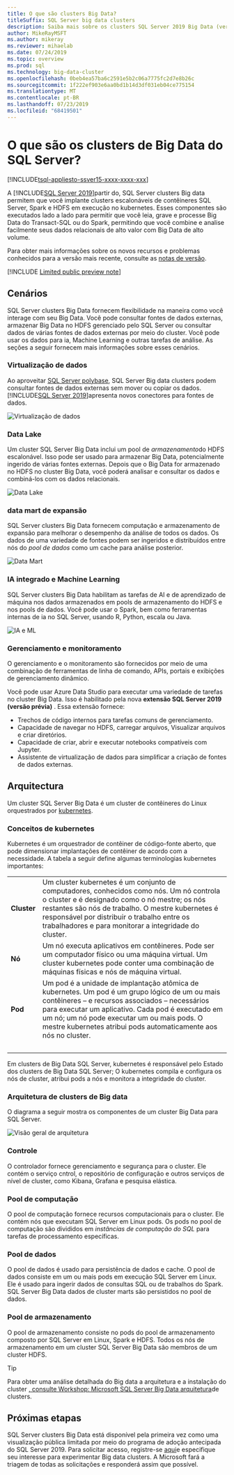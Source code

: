 ```yaml
---
title: O que são clusters Big Data?
titleSuffix: SQL Server big data clusters
description: Saiba mais sobre os clusters SQL Server 2019 Big Data (versão prévia) que são executados no kubernetes e fornecem opções de expansão para dados relacionais e de HDFS.
author: MikeRayMSFT
ms.author: mikeray
ms.reviewer: mihaelab
ms.date: 07/24/2019
ms.topic: overview
ms.prod: sql
ms.technology: big-data-cluster
ms.openlocfilehash: 0beb4ea57ba6c2591e5b2c06a7775fc2d7e8b26c
ms.sourcegitcommit: 1f222ef903e6aa0bd1b14d3df031eb04ce775154
ms.translationtype: MT
ms.contentlocale: pt-BR
ms.lasthandoff: 07/23/2019
ms.locfileid: "68419501"
---
```

# <a name="what-are-sql-server-big-data-clusters"></a>O que são os clusters de Big Data do SQL Server?

[!INCLUDE[tsql-appliesto-ssver15-xxxx-xxxx-xxx](../includes/tsql-appliesto-ssver15-xxxx-xxxx-xxx.md)]

A [!INCLUDE[SQL Server 2019](../includes/sssqlv15-md.md)]partir do, SQL Server clusters Big data permitem que você implante clusters escalonáveis de contêineres SQL Server, Spark e HDFS em execução no kubernetes. Esses componentes são executados lado a lado para permitir que você leia, grave e processe Big Data do Transact-SQL ou do Spark, permitindo que você combine e analise facilmente seus dados relacionais de alto valor com Big Data de alto volume.

Para obter mais informações sobre os novos recursos e problemas conhecidos para a versão mais recente, consulte as [notas de versão](release-notes-big-data-cluster.md).

[!INCLUDE [Limited public preview note](../includes/big-data-cluster-preview-note.md)]

## <a name="scenarios"></a>Cenários

SQL Server clusters Big Data fornecem flexibilidade na maneira como você interage com seu Big Data. Você pode consultar fontes de dados externas, armazenar Big Data no HDFS gerenciado pelo SQL Server ou consultar dados de várias fontes de dados externas por meio do cluster. Você pode usar os dados para ia, Machine Learning e outras tarefas de análise. As seções a seguir fornecem mais informações sobre esses cenários.

### <a name="data-virtualization"></a>Virtualização de dados

Ao aproveitar [SQL Server polybase](../relational-databases/polybase/polybase-guide.md), SQL Server Big data clusters podem consultar fontes de dados externas sem mover ou copiar os dados. [!INCLUDE[SQL Server 2019](../includes/sssqlv15-md.md)]apresenta novos conectores para fontes de dados.

![Virtualização de dados](media/big-data-cluster-overview/data-virtualization.png)

### <a name="data-lake"></a>Data Lake

Um cluster SQL Server Big Data inclui um pool de *armazenamento*do HDFS escalonável. Isso pode ser usado para armazenar Big Data, potencialmente ingerido de várias fontes externas. Depois que o Big Data for armazenado no HDFS no cluster Big Data, você poderá analisar e consultar os dados e combiná-los com os dados relacionais.

![Data Lake](media/big-data-cluster-overview/data-lake.png)

### <a name="scale-out-data-mart"></a>data mart de expansão

SQL Server clusters Big Data fornecem computação e armazenamento de expansão para melhorar o desempenho da análise de todos os dados. Os dados de uma variedade de fontes podem ser ingeridos e distribuídos entre nós do *pool de dados* como um cache para análise posterior.

![Data Mart](media/big-data-cluster-overview/data-mart.png)

### <a name="integrated-ai-and-machine-learning"></a>IA integrado e Machine Learning

SQL Server clusters Big Data habilitam as tarefas de AI e de aprendizado de máquina nos dados armazenados em pools de armazenamento do HDFS e nos pools de dados. Você pode usar o Spark, bem como ferramentas internas de ia no SQL Server, usando R, Python, escala ou Java.

![IA e ML](media/big-data-cluster-overview/ai-ml-spark.png)

### <a name="management-and-monitoring"></a>Gerenciamento e monitoramento

O gerenciamento e o monitoramento são fornecidos por meio de uma combinação de ferramentas de linha de comando, APIs, portais e exibições de gerenciamento dinâmico.

Você pode usar Azure Data Studio para executar uma variedade de tarefas no cluster Big Data. Isso é habilitado pela nova **extensão SQL Server 2019 (versão prévia)** . Essa extensão fornece:

- Trechos de código internos para tarefas comuns de gerenciamento.
- Capacidade de navegar no HDFS, carregar arquivos, Visualizar arquivos e criar diretórios.
- Capacidade de criar, abrir e executar notebooks compatíveis com Jupyter.
- Assistente de virtualização de dados para simplificar a criação de fontes de dados externas.

## <a id="architecture"></a>Arquitectura

Um cluster SQL Server Big Data é um cluster de contêineres do Linux orquestrados por [kubernetes](https://kubernetes.io/docs/concepts/).

### <a name="kubernetes-concepts"></a>Conceitos de kubernetes

Kubernetes é um orquestrador de contêiner de código-fonte aberto, que pode dimensionar implantações de contêiner de acordo com a necessidade. A tabela a seguir define algumas terminologias kubernetes importantes:

|||
|:--|:--|
| **Cluster** | Um cluster kubernetes é um conjunto de computadores, conhecidos como nós. Um nó controla o cluster e é designado como o nó mestre; os nós restantes são nós de trabalho. O mestre kubernetes é responsável por distribuir o trabalho entre os trabalhadores e para monitorar a integridade do cluster. |
| **Nó** | Um nó executa aplicativos em contêineres. Pode ser um computador físico ou uma máquina virtual. Um cluster kubernetes pode conter uma combinação de máquinas físicas e nós de máquina virtual. |
| **Pod** | Um pod é a unidade de implantação atômica de kubernetes. Um pod é um grupo lógico de um ou mais contêineres – e recursos associados – necessários para executar um aplicativo. Cada pod é executado em um nó; um nó pode executar um ou mais pods. O mestre kubernetes atribui pods automaticamente aos nós no cluster. |
| &nbsp; ||

Em clusters de Big Data SQL Server, kubernetes é responsável pelo Estado dos clusters de Big Data SQL Server; O kubernetes compila e configura os nós de cluster, atribui pods a nós e monitora a integridade do cluster.

### <a name="big-data-clusters-architecture"></a>Arquitetura de clusters de Big data

O diagrama a seguir mostra os componentes de um cluster Big Data para SQL Server.

![Visão geral de arquitetura](media/big-data-cluster-overview/architecture-diagram-overview.png)

### <a id="controlplane"></a>Controle

O controlador fornece gerenciamento e segurança para o cluster. Ele contém o serviço cntrol, o repositório de configuração e outros serviços de nível de cluster, como Kibana, Grafana e pesquisa elástica.

### <a id="computeplane"></a>Pool de computação

O pool de computação fornece recursos computacionais para o cluster. Ele contém nós que executam SQL Server em Linux pods. Os pods no pool de computação são divididos em *instâncias de computação do SQL* para tarefas de processamento específicas. 

### <a id="dataplane"></a>Pool de dados

O pool de dados é usado para persistência de dados e cache. O pool de dados consiste em um ou mais pods em execução SQL Server em Linux. Ele é usado para ingerir dados de consultas SQL ou de trabalhos do Spark. SQL Server Big Data dados de cluster marts são persistidos no pool de dados. 

### <a name="storage-pool"></a>Pool de armazenamento

O pool de armazenamento consiste no pods do pool de armazenamento composto por SQL Server em Linux, Spark e HDFS. Todos os nós de armazenamento em um cluster SQL Server Big Data são membros de um cluster HDFS.

> [!TIP]
> Para obter uma análise detalhada do Big data a arquitetura e a instalação do cluster [, consulte Workshop: Microsoft SQL Server Big Data arquitetura](https://github.com/Microsoft/sqlworkshops/tree/master/sqlserver2019bigdataclusters)de clusters.

## <a name="next-steps"></a>Próximas etapas

SQL Server clusters Big Data está disponível pela primeira vez como uma visualização pública limitada por meio do programa de adoção antecipada do SQL Server 2019. Para solicitar acesso, registre-se [aqui](https://aka.ms/eapsignup)e especifique seu interesse para experimentar Big data clusters. A Microsoft fará a triagem de todas as solicitações e responderá assim que possível.
